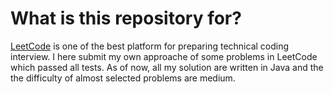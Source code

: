 # What is this repository for? #

[LeetCode](https://leetcode.com) is one of the best platform for preparing technical coding interview. I here submit my own approache of some problems in LeetCode which passed all tests. As of now, all my solution are written in Java and the the difficulty of almost selected problems are medium.
